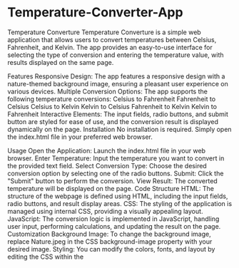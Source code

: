 # Temperature-Converter-App

Temperature Converture
Temperature Converture is a simple web application that allows users to convert temperatures between Celsius, Fahrenheit, and Kelvin. The app provides an easy-to-use interface for selecting the type of conversion and entering the temperature value, with results displayed on the same page.

Features
Responsive Design: The app features a responsive design with a nature-themed background image, ensuring a pleasant user experience on various devices.
Multiple Conversion Options: The app supports the following temperature conversions:
Celsius to Fahrenheit
Fahrenheit to Celsius
Celsius to Kelvin
Kelvin to Celsius
Fahrenheit to Kelvin
Kelvin to Fahrenheit
Interactive Elements: The input fields, radio buttons, and submit button are styled for ease of use, and the conversion result is displayed dynamically on the page.
Installation
No installation is required. Simply open the index.html file in your preferred web browser.

Usage
Open the Application: Launch the index.html file in your web browser.
Enter Temperature: Input the temperature you want to convert in the provided text field.
Select Conversion Type: Choose the desired conversion option by selecting one of the radio buttons.
Submit: Click the "Submit" button to perform the conversion.
View Result: The converted temperature will be displayed on the page.
Code Structure
HTML: The structure of the webpage is defined using HTML, including the input fields, radio buttons, and result display areas.
CSS: The styling of the application is managed using internal CSS, providing a visually appealing layout.
JavaScript: The conversion logic is implemented in JavaScript, handling user input, performing calculations, and updating the result on the page.
Customization
Background Image: To change the background image, replace Nature.jpeg in the CSS background-image property with your desired image.
Styling: You can modify the colors, fonts, and layout by editing the CSS within the <style> tags.
Functionality: To add more conversions or modify existing ones, edit the corresponding JavaScript functions in the <script> section.
